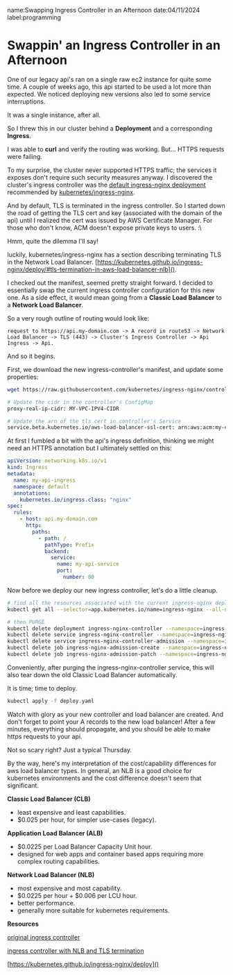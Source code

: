name:Swapping Ingress Controller in an Afternoon
date:04/11/2024
label:programming

# Swappin' an Ingress Controller in an Afternoon

One of our legacy api's ran on a single raw ec2 instance for quite some time. A couple of weeks ago, this api started to be used a lot more than expected. We noticed deploying new versions also led to some service interruptions.

It was a single instance, after all.

So I threw this in our cluster behind a **Deployment** and a corresponding **Ingress**.

I was able to **curl** and verify the routing was working. But... HTTPS requests were failing.

To my surprise, the cluster never supported HTTPS traffic; the services it exposes don't require such security measures anyway. I discovered the cluster's ingress controller was the [default ingress-nginx deployment](https://raw.githubusercontent.com/kubernetes/ingress-nginx/controller-v1.10.0/deploy/static/provider/cloud/deploy.yaml) recommended by [kubernetes/ingress-nginx](https://github.com/kubernetes/ingress-nginx).

And by default, TLS is terminated in the ingress controller. So I started down the road of getting the TLS cert and key (associated with the domain of the api) until I realized the cert was issued by AWS Certificate Manager. For those who don't know, ACM doesn't expose private keys to users. :\

Hmm, quite the dilemma I'll say!

luckily, kubernetes/ingress-nginx has a section describing terminating TLS in the Network Load Balancer. [https://kubernetes.github.io/ingress-nginx/deploy/#tls-termination-in-aws-load-balancer-nlb]().

I checked out the manifest, seemed pretty straight forward. I decided to essentially swap the current ingress controller configuration for this new one. As a side effect, it would mean going from a **Classic Load Balancer** to a **Network Load Balancer**.

So a very rough outline of routing would look like:

```
request to https://api.my-domain.com -> A record in route53 -> Network Load Balancer -> TLS (443) -> Cluster's Ingress Controller -> Api Ingress -> Api.
```

And so it begins.

First, we download the new ingress-controller's manifest, and update some properties:

```bash
wget https://raw.githubusercontent.com/kubernetes/ingress-nginx/controller-v1.10.0/deploy/static/provider/aws/nlb-with-tls-termination/deploy.yaml

# Update the cidr in the controller's ConfigMap
proxy-real-ip-cidr: MY-VPC-IPV4-CIDR

# Update the arn of the tls cert in controller's Service
service.beta.kubernetes.io/aws-load-balancer-ssl-cert: arn:aws:acm:my-cert-arn-in-acm
```

At first I fumbled a bit with the api's ingress definition, thinking we might need
an HTTPS annotation but I ultimately settled on this:

```yaml
apiVersion: networking.k8s.io/v1
kind: Ingress
metadata:
  name: my-api-ingress
  namespace: default
  annotations:
    kubernetes.io/ingress.class: "nginx"
spec:
  rules:
    - host: api.my-domain.com
      http:
        paths:
          - path: /
            pathType: Prefix
            backend:
              service:
                name: my-api-service
                port:
                  number: 80
```

Now before we deploy our new ingress controller, let's do a little cleanup.

```bash
# find all the resources associated with the current ingress-nginx deployment
kubectl get all --selector=app.kubernetes.io/name=ingress-nginx --all-namespaces

# then PURGE
kubectl delete deployment ingress-nginx-controller --namespace=ingress-nginx
kubectl delete service ingress-nginx-controller --namespace=ingress-nginx # gonna take a min
kubectl delete service ingress-nginx-controller-admission --namespace=ingress-nginx
kubectl delete job ingress-nginx-admission-create --namespace=ingress-nginx
kubectl delete job ingress-nginx-admission-patch --namespace=ingress-nginx
```

Conveniently, after purging the ingress-nginx-controller service, this will also tear down the old Classic Load Balancer automatically.

It is time; time to deploy.

```bash
kubectl apply -f deploy.yaml
```

Watch with glory as your new controller and load balancer are created. And don't forget to point your A records to the new load balancer! After a few minutes, everything should propagate, and you should be able to make https requests to your api.

Not so scary right? Just a typical Thursday.

By the way, here's my interpretation of the cost/capability differences for aws load balancer types. In general, an NLB is a good choice for kubernetes environments and the cost difference doesn't seem that significant.

**Classic Load Balancer (CLB)**

- least expensive and least capabilities.
- $0.025 per hour, for simpler use-cases (legacy).

**Application Load Balancer (ALB)**

- $0.0225 per Load Balancer Capacity Unit hour.
- designed for web apps and container based apps requiring more complex routing capabilities.

**Network Load Balancer (NLB)**

- most expensive and most capability.
- $0.0225 per hour + $0.006 per LCU hour.
- better performance.
- generally more suitable for kubernetes requirements.

**Resources**

[original ingress controller](https://raw.githubusercontent.com/kubernetes/ingress-nginx/controller-v1.9.0/deploy/static/provider/cloud/deploy.yaml)

[ingress controller with NLB and TLS termination](https://raw.githubusercontent.com/kubernetes/ingress-nginx/controller-v1.10.0/deploy/static/provider/aws/nlb-with-tls-termination/deploy.yaml)

[https://kubernetes.github.io/ingress-nginx/deploy]()

